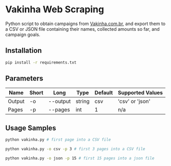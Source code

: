 # Vakinha Web Scraping

Python script to obtain campaigns from [Vakinha.com.br](https://www.vakinha.com.br/), and export them to a CSV or JSON file containing their names, collected amounts so far, and campaign goals.

## Installation

```bash
pip install -r requirements.txt
```

## Parameters

| Name   | Short | Long     | Type   | Default | Supported Values |
| ------ | ----- | -------- | ------ | ------- | ---------------- |
| Output | -o    | --output | string | csv     | 'csv' or 'json'  |
| Pages  | -p    | --pages  | int    | 1       | n/a              |

## Usage Samples

```bash
python vakinha.py # first page into a CSV file
```

```bash
python vakinha.py -o csv -p 3 # first 3 pages into a CSV file
```

```bash
python vakinha.py -o json -p 15 # first 15 pages into a json file
```
